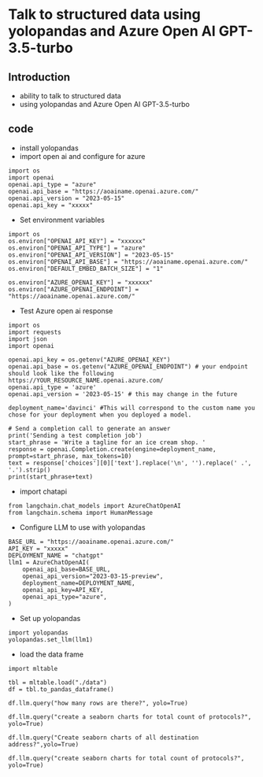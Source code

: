 # Talk to structured data using yolopandas and Azure Open AI GPT-3.5-turbo

## Introduction

- ability to talk to structured data
- using yolopandas and Azure Open AI GPT-3.5-turbo

## code

- install yolopandas
- import open ai and configure for azure

```
import os
import openai
openai.api_type = "azure"
openai.api_base = "https://aoainame.openai.azure.com/"
openai.api_version = "2023-05-15"
openai.api_key = "xxxxx"
```

- Set environment variables

```
import os
os.environ["OPENAI_API_KEY"] = "xxxxxx"
os.environ["OPENAI_API_TYPE"] = "azure"
os.environ["OPENAI_API_VERSION"] = "2023-05-15"
os.environ["OPENAI_API_BASE"] = "https://aoainame.openai.azure.com/"
os.environ["DEFAULT_EMBED_BATCH_SIZE"] = "1"

os.environ["AZURE_OPENAI_KEY"] = "xxxxxx"
os.environ["AZURE_OPENAI_ENDPOINT"] = "https://aoainame.openai.azure.com/"
```

- Test Azure open ai response

```
import os
import requests
import json
import openai

openai.api_key = os.getenv("AZURE_OPENAI_KEY")
openai.api_base = os.getenv("AZURE_OPENAI_ENDPOINT") # your endpoint should look like the following https://YOUR_RESOURCE_NAME.openai.azure.com/
openai.api_type = 'azure'
openai.api_version = '2023-05-15' # this may change in the future

deployment_name='davinci' #This will correspond to the custom name you chose for your deployment when you deployed a model. 

# Send a completion call to generate an answer
print('Sending a test completion job')
start_phrase = 'Write a tagline for an ice cream shop. '
response = openai.Completion.create(engine=deployment_name, prompt=start_phrase, max_tokens=10)
text = response['choices'][0]['text'].replace('\n', '').replace(' .', '.').strip()
print(start_phrase+text)
```

- import chatapi

```
from langchain.chat_models import AzureChatOpenAI
from langchain.schema import HumanMessage
```

- Configure LLM to use with yolopandas

```
BASE_URL = "https://aoainame.openai.azure.com/"
API_KEY = "xxxxx"
DEPLOYMENT_NAME = "chatgpt"
llm1 = AzureChatOpenAI(
    openai_api_base=BASE_URL,
    openai_api_version="2023-03-15-preview",
    deployment_name=DEPLOYMENT_NAME,
    openai_api_key=API_KEY,
    openai_api_type="azure",
)
```

- Set up yolopandas

```
import yolopandas
yolopandas.set_llm(llm1)
```

- load the data frame

```
import mltable

tbl = mltable.load("./data")
df = tbl.to_pandas_dataframe()
```

```
df.llm.query("how many rows are there?", yolo=True)
```

```
df.llm.query("create a seaborn charts for total count of protocols?", yolo=True)
```

```
df.llm.query("Create seaborn charts of all destination address?",yolo=True)
```

```
df.llm.query("create seaborn charts for total count of protocols?", yolo=True)
```